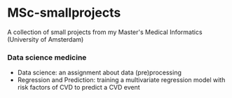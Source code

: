 # MSc-smallprojects
A collection of small projects from my Master's Medical Informatics (University of Amsterdam)

### Data science medicine
* Data science: an assignment about data (pre)processing
* Regression and Prediction: training a multivariate regression model with risk factors of CVD to predict a CVD event
